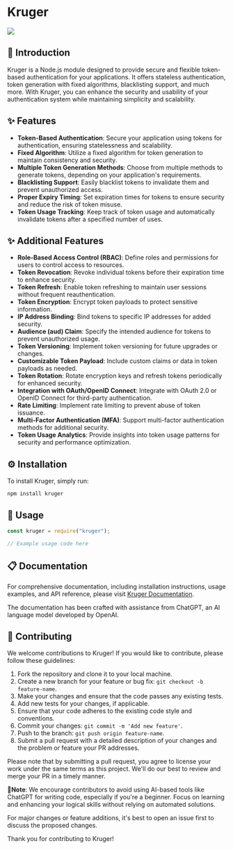 # Kruger

<img src="https://res.cloudinary.com/dqx0fhscj/image/upload/v1717226648/kknyytdnzg306bvpigwi.png">

## 👋 Introduction

Kruger is a Node.js module designed to provide secure and flexible token-based authentication for your applications. It offers stateless authentication, token generation with fixed algorithms, blacklisting support, and much more. With Kruger, you can enhance the security and usability of your authentication system while maintaining simplicity and scalability.

## ✨ Features

- **Token-Based Authentication**: Secure your application using tokens for authentication, ensuring statelessness and scalability.
- **Fixed Algorithm**: Utilize a fixed algorithm for token generation to maintain consistency and security.
- **Multiple Token Generation Methods**: Choose from multiple methods to generate tokens, depending on your application's requirements.
- **Blacklisting Support**: Easily blacklist tokens to invalidate them and prevent unauthorized access.
- **Proper Expiry Timing**: Set expiration times for tokens to ensure security and reduce the risk of token misuse.
- **Token Usage Tracking**: Keep track of token usage and automatically invalidate tokens after a specified number of uses.

## ✨ Additional Features

- **Role-Based Access Control (RBAC)**: Define roles and permissions for users to control access to resources.
- **Token Revocation**: Revoke individual tokens before their expiration time to enhance security.
- **Token Refresh**: Enable token refreshing to maintain user sessions without frequent reauthentication.
- **Token Encryption**: Encrypt token payloads to protect sensitive information.
- **IP Address Binding**: Bind tokens to specific IP addresses for added security.
- **Audience (aud) Claim**: Specify the intended audience for tokens to prevent unauthorized usage.
- **Token Versioning**: Implement token versioning for future upgrades or changes.
- **Customizable Token Payload**: Include custom claims or data in token payloads as needed.
- **Token Rotation**: Rotate encryption keys and refresh tokens periodically for enhanced security.
- **Integration with OAuth/OpenID Connect**: Integrate with OAuth 2.0 or OpenID Connect for third-party authentication.
- **Rate Limiting**: Implement rate limiting to prevent abuse of token issuance.
- **Multi-Factor Authentication (MFA)**: Support multi-factor authentication methods for additional security.
- **Token Usage Analytics**: Provide insights into token usage patterns for security and performance optimization.

## ⚙️ Installation

To install Kruger, simply run:

```
npm install kruger
```

## 🎯 Usage

```javascript
const kruger = require("kruger");

// Example usage code here
```

## 📋 Documentation

For comprehensive documentation, including installation instructions, usage examples, and API reference, please visit [Kruger Documentation](#).

The documentation has been crafted with assistance from ChatGPT, an AI language model developed by OpenAI.

## 🚀 Contributing

We welcome contributions to Kruger! If you would like to contribute, please follow these guidelines:

1. Fork the repository and clone it to your local machine.
2. Create a new branch for your feature or bug fix: `git checkout -b feature-name`.
3. Make your changes and ensure that the code passes any existing tests.
4. Add new tests for your changes, if applicable.
5. Ensure that your code adheres to the existing code style and conventions.
6. Commit your changes: `git commit -m 'Add new feature'`.
7. Push to the branch: `git push origin feature-name`.
8. Submit a pull request with a detailed description of your changes and the problem or feature your PR addresses.

Please note that by submitting a pull request, you agree to license your work under the same terms as this project. We'll do our best to review and merge your PR in a timely manner.

📍**Note**: We encourage contributors to avoid using AI-based tools like ChatGPT for writing code, especially if you're a beginner. Focus on learning and enhancing your logical skills without relying on automated solutions.

For major changes or feature additions, it's best to open an issue first to discuss the proposed changes.

Thank you for contributing to Kruger!
